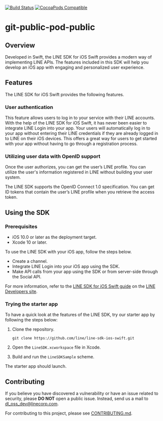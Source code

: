 [![Build Status](https://travis-ci.org/line/line-sdk-ios-swift.svg?branch=master)](https://travis-ci.org/line/line-sdk-ios-swift)
[![CocoaPods Compatible](https://img.shields.io/cocoapods/v/git-public-pod-public.svg)](https://cocoapods.org/pods/git-public-pod-public)

# git-public-pod-public

## Overview

Developed in Swift, the LINE SDK for iOS Swift provides a modern way of implementing LINE APIs. The features included in this SDK will help you develop an iOS app with engaging and personalized user experience.

## Features

The LINE SDK for iOS Swift provides the following features.

### User authentication

This feature allows users to log in to your service with their LINE accounts. With the help of the LINE SDK for iOS Swift, it has never been easier to integrate LINE Login into your app. Your users will automatically log in to your app without entering their LINE credentials if they are already logged in to LINE on their iOS devices. This offers a great way for users to get started with your app without having to go through a registration process.

### Utilizing user data with OpenID support

Once the user authorizes, you can get the user’s LINE profile. You can utilize the user's information registered in LINE without building your user system.

The LINE SDK supports the OpenID Connect 1.0 specification. You can get ID tokens that contain the user’s LINE profile when you retrieve the access token.

## Using the SDK

### Prerequisites

* iOS 10.0 or later as the deployment target.
* Xcode 10 or later.

To use the LINE SDK with your iOS app, follow the steps below.

* Create a channel. 
* Integrate LINE Login into your iOS app using the SDK. 
* Make API calls from your app using the SDK or from server-side through the Social API. 

For more information, refer to the [LINE SDK for iOS Swift guide](https://developers.line.biz/en/docs/ios-sdk/) on the [LINE Developers site](https://developers.line.biz).

### Trying the starter app

To have a quick look at the features of the LINE SDK, try our starter app by following the steps below:

1. Clone the repository.

   ```git clone https://github.com/line/line-sdk-ios-swift.git```

2. Open the `LineSDK.xcworkspace` file in Xcode.

3. Build and run the `LineSDKSample` scheme.

The starter app should launch.

## Contributing

If you believe you have discovered a vulnerability or have an issue related to security, please **DO NOT** open a public issue. Instead, send us a mail to [dl_oss_dev@linecorp.com](mailto:dl_oss_dev@linecorp.com).

For contributing to this project, please see [CONTRIBUTING.md](https://github.com/line/line-sdk-ios-swift/blob/master/CONTRIBUTING.md).

